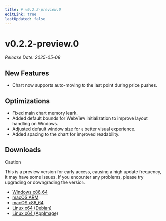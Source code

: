 ```yaml
---
title: # v0.2.2-preview.0
editLink: true
lastUpdated: false
---
```


# v0.2.2-preview.0  <Badge type="warning" text="preview" />

_Release Date: 2025-05-09_

## New Features

- Chart now supports auto-moving to the last point during price pushes.

## Optimizations

- Fixed main chart memory leark.
- Added default bounds for WebView initialization to improve layout handling on Windows.
- Adjusted default window size for a better visual experience.
- Added spacing to the chart for improved readability.

## Downloads


> [!CAUTION]
> This is a preview version for early access, causing a high update frequency, it may have some issues. If you encounter any problems, please try upgrading or downgrading the version.


- [Windows x86_64](https://assets.lbkrs.com/github/release/longbridge-desktop/preview/longbridge-v0.2.2-preview.0-windows-x86_64.exe)
- [macOS ARM](https://assets.lbkrs.com/github/release/longbridge-desktop/preview/longbridge-v0.2.2-preview.0-macos-aarch64.dmg)
- [macOS x86_64](https://assets.lbkrs.com/github/release/longbridge-desktop/preview/longbridge-v0.2.2-preview.0-macos-x86_64.dmg)
- [Linux x64 (Debian)](https://assets.lbkrs.com/github/release/longbridge-desktop/preview/longbridge-v0.2.2-preview.0-linux-x86_64.deb)
- [Linux x64 (AppImage)](https://assets.lbkrs.com/github/release/longbridge-desktop/preview/longbridge-v0.2.2-preview.0-linux-x86_64.AppImage)